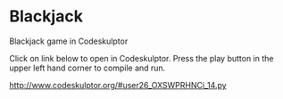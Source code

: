 Blackjack
=====================

Blackjack game in Codeskulptor

Click on link below to open in Codeskulptor.  Press the play button in the upper left hand corner to compile and run.

http://www.codeskulptor.org/#user26_OXSWPRHNCi_14.py
